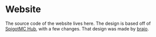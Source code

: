 # Website
The source code of the website lives here. The design is based off of [SpigotMC Hub](http://hub.spigotmc.org), with a few changes. That design was made by [brajo](https://github.com/brajo).
